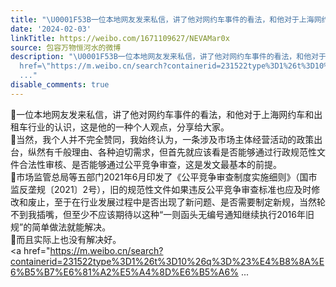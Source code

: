 ```yaml
---
title: "\U0001F53B一位本地网友发来私信，讲了他对网约车事件的看法，和他对于上海网约车和出租车行业的认识，这是他的一种个人观点，分享给大家。\U0001F53B当然，我个人并不完全赞..."
date: '2024-02-03'
linkTitle: https://weibo.com/1671109627/NEVAMar0x
source: 包容万物恒河水的微博
description: "\U0001F53B一位本地网友发来私信，讲了他对网约车事件的看法，和他对于上海网约车和出租车行业的认识，这是他的一种个人观点，分享给大家。<br>\U0001F53B当然，我个人并不完全赞同，我始终认为，一条涉及市场主体经营活动的政策出台，纵然有千般理由、各种迫切需求，但首先就应该看是否能够通过行政规范性文件合法性审核、是否能够通过公平竞争审查，这是发文最基本的前提。<br>\U0001F53B市场监管总局等五部门2021年6月印发了《公平竞争审查制度实施细则》（国市监反垄规〔2021〕2号），旧的规范性文件如果违反公平竞争审查标准也应及时修改和废止，至于在行业发展过程中是否出现了新问题、是否需要制定新规，当然轮不到我插嘴，但至少不应该期待以这种“一则函头无编号通知继续执行2016年旧规”的简单做法就能解决。<br>\U0001F53B而且实际上也没有解决好。<br><a
  href=\"https://m.weibo.cn/search?containerid=231522type%3D1%26t%3D10%26q%3D%23%E4%B8%8A%E6%B5%B7%E6%81%A2%E5%A4%8D%E6%B5%A6%
  ..."
disable_comments: true
---
```

🔻一位本地网友发来私信，讲了他对网约车事件的看法，和他对于上海网约车和出租车行业的认识，这是他的一种个人观点，分享给大家。<br>🔻当然，我个人并不完全赞同，我始终认为，一条涉及市场主体经营活动的政策出台，纵然有千般理由、各种迫切需求，但首先就应该看是否能够通过行政规范性文件合法性审核、是否能够通过公平竞争审查，这是发文最基本的前提。<br>🔻市场监管总局等五部门2021年6月印发了《公平竞争审查制度实施细则》（国市监反垄规〔2021〕2号），旧的规范性文件如果违反公平竞争审查标准也应及时修改和废止，至于在行业发展过程中是否出现了新问题、是否需要制定新规，当然轮不到我插嘴，但至少不应该期待以这种“一则函头无编号通知继续执行2016年旧规”的简单做法就能解决。<br>🔻而且实际上也没有解决好。<br><a href="https://m.weibo.cn/search?containerid=231522type%3D1%26t%3D10%26q%3D%23%E4%B8%8A%E6%B5%B7%E6%81%A2%E5%A4%8D%E6%B5%A6% ...